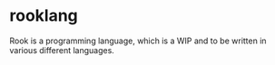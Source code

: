 # rooklang
Rook is a programming language, which is a WIP and to be written in various different languages.
